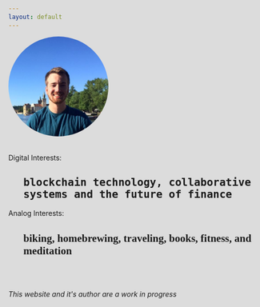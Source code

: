 ```yaml
---
layout: default
---
```

<script src="https://cdn.jsdelivr.net/npm/particles.js@2.0.0/particles.min.js"></script>
<style>
#particles-js {
  position: absolute;
  width: 100%;
  height: 100%;
  left:0px;
  top:0px;
  background-color: #dcdcdc;
  z-index:-100;
  background-image: url("");
  background-repeat: no-repeat;
  background-size: cover;
  background-position: 50% 50%;
}
</style>
<script>
particlesJS.load('particles-js', '/assets/particles.json', function() { console.log("HERE")});
</script>

<div id="particles-js">
</div>

<img src="/assets/taschuk-headshot.jpg" width="200" height="*" style="border-radius: 100px"/>
<br>
<br>
<p>Digital Interests:</p>
<h2 style="font-family: 'monospace'; margin-left: 30px">
blockchain technology, collaborative systems and the future of finance
</h2>
<p>Analog Interests:</p>
<h2 style="font-family: 'sans-serif'; margin-left: 30px">
biking, homebrewing, traveling, books, fitness, and meditation
</h2>
<br>
<br>
<p><i>This website and it's author are a work in progress</i></p>
